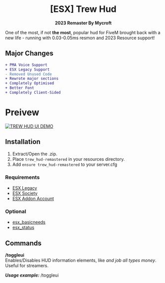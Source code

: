 <h1 align='center'>[ESX] Trew Hud </a></h1><p align='center'><b>2023 Remaster By Mycroft</b></p>

One of the most, if not **the most**, popular hud for FiveM brought back with a new life - running with 0.03-0.05ms resmon and 2023 Resource support!

## Major Changes

```diff
+ PMA Voice Support
+ ESX Legacy Support
- Removed Unused Code
+ Rewrote major sections
+ Completely Optimised
+ Better Font
+ Completely Client-Sided
```

# Preivew

[![TREW HUD UI DEMO](https://i.imgur.com/DyaZ6Jl.png)](https://youtu.be/u1QTJ5aHcGA)

## Installation

1. Extract/Open the .zip.
2. Place `trew_hud-remastered` in your resources directory.
3. Add `ensure trew_hud-remastered` to your server.cfg

### Requirements

- [ESX Legacy](https://github.com/esx-framework/esx_core)
- [ESX Society](https://github.com/esx-framework/esx_society)
- [ESX Addon Account](https://github.com/esx-framework/esx_addonaccount)

### Optional

- [esx_basicneeds](https://github.com/esx-framework/esx_basicneeds)
- [esx_status](https://github.com/esx-framework/esx_status)

## Commands

**/toggleui**  
Enables/Disables HUD information elements, like _and job all types money_. Useful for streamers.

_**Usage example:**_ /toggleui
